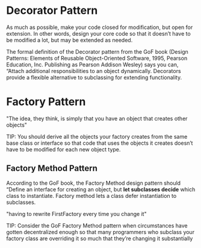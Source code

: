 # Decorator Pattern

As much as possible, make your code closed for modification, but open for
extension. In other words, design your core code so that it doesn’t have to be
modified a lot, but may be extended as needed.

The formal definition of the Decorator pattern from the GoF book (Design
Patterns: Elements of Reusable Object-Oriented Software, 1995, Pearson
Education, Inc. Publishing as Pearson Addison Wesley) says you can,
“Attach additional responsibilities to an object dynamically. Decorators
provide a flexible alternative to subclassing for extending functionality.

# Factory Pattern

"The idea, they think, is simply that you have an object that creates other
objects"

TIP: You should derive all the objects your factory creates from the same base
class or interface so that code that uses the objects it creates doesn’t have to
be modified for each new object type.

## Factory Method Pattern

According to the GoF book, the Factory Method design pattern should “Define
an interface for creating an object, but **let subclasses decide** which class to
instantiate. Factory method lets a class defer instantiation to subclasses.

"having to rewrite FirstFactory every time you change it"

TIP: Consider the GoF Factory Method pattern when circumstances have gotten
decentralized enough so that many programmers who subclass your factory
class are overriding it so much that they’re changing it substantially

